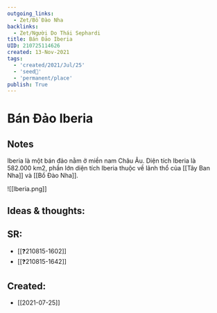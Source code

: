 ```yaml
---
outgoing_links:
  - Zet/Bồ Đào Nha
backlinks:
  - Zet/Người Do Thái Sephardi
title: Bán Đảo Iberia
UID: 210725114626 
created: 13-Nov-2021
tags:
  - 'created/2021/Jul/25'
  - 'seed🥜'
  - 'permanent/place'
publish: True
---
```

# Bán Đảo Iberia

## Notes
Iberia là một bán đảo nằm ở miền nam Châu Âu. Diện tích Iberia là 582.000 km2, phần lớn diện tích Iberia thuộc về lãnh thổ của [[Tây Ban Nha]] và [[Bồ Đào Nha]].

![[Iberia.png]]

## Ideas & thoughts:
## SR:
- [[❓210815-1602]]
- [[❓210815-1642]]
## Created:
- [[2021-07-25]]
